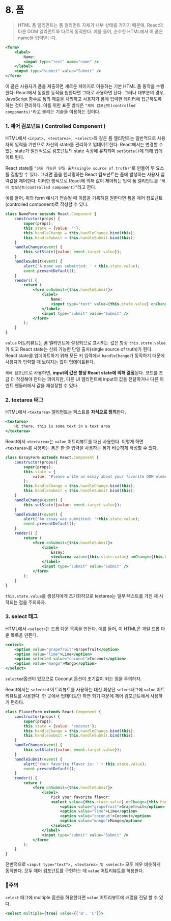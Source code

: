 # 8. 폼
> HTML 폼 엘리먼트는 폼 엘리먼트 자체가 내부 상태를 가지기 때문에, React의 다른 DOM 엘리먼트와 다르게 동작한다. 예를 들어, 순수한 HTML에서 이 폼은 name을 입력받는다.
> 

```jsx
<form>
	<label>
		Name:
		<input type="text" name="name" />
	</label>
	<input type="submit" value="Submit" />
</form>
```

이 폼은 사용자가 폼을 제출하면 새로운 페이지로 이동하는 기본 HTML 폼 동작을 수행한다. React에서 동일한 동작을 원한다면 그대로 사용하면 된다. 그러나 대부분의 경우, JavsScript 함수로 폼의 제출을 처리하고 사용자가 폼에 입력한 데이터에 접근하도록 하는 것이 편리하다. 이를 위한 표준 방식은 `"제어 컴포넌트(controlled components)"`라고 불리는 기술을 이용하는 것이다.
### 1. 제어 컴포넌트 ( Controlled Component )

HTML에서 `<input>, <textarea>, <select>`와 같은 폼 엘리먼트는 일반적으로 사용자의 입력을 기반으로 자신의 state를 관리하고 업데이트한다. React에서는 변경할 수 있는 state가 일반적으로 컴포넌트의 state 속성에 유지되며 `setState()`에 의해 업데이트 된다.

React state를 `“신뢰 가능한 단일 출처(single source of truth)”`로 만들어 두 요소를 결합할 수 있다. 그러면 폼을 렌더링하는 React 컴포넌트는 폼에 발생하는 사용자 입력값을 제어한다. 이러한 방식으로 React에 의해 값이 제어되는 입력 폼 엘리먼트를 `“제어 컴포넌트(controlled component)”`라고 한다.

예를 들어, 위의 form 예시가 전송될 때 이름을 기록하길 원한다면 폼을 제어 컴포넌트(controlled component)로 작성할 수 있다.

```jsx
class NameForm extends React.Component {
	constructor(props) {
		super(props);
		this.state = {value: ''};
		this.handleChange = this.handleChange.bind(this);
		this.handleSubmit = this.handleSubmit.bind(this);
	}
	handleChange(event) {
		this.setState({value: event.target.value});
	}
	handleSubmit(event) {
		alert('A name was submitted: ' + this.state.value);
		event.preventDefault();
	}
	render() {
		return (
			<form onSubmit={this.handleSubmit}>
				<label>
					Name:
					<input type="text" value={this.state.value} onChange={this.handleChange} />
				</label>
				<input type="submit" value="Submit" />
			</form>
		);
	}
}
```

`value` 어트리뷰트는 폼 엘리먼트에 설정되므로 표시되는 값은 항상 `this.state.value`가 되고 React state는 신뢰 가능한 단일 출처(single source of truth)가 된다. React state를 업데이트하기 위해 모든 키 입력에서 `handleChange`가 동작하기 때문에 사용자가 입력할 때 보여지는 값이 업데이트된다.

`제어 컴포넌트`로 사용하면, **input의 값은 항상 React state에 의해 결정**된다. 코드를 조금 더 작성해야 한다는 의미지만, 다른 UI 엘리먼트에 input의 값을 전달하거나 다른 이벤트 핸들러에서 값을 재설정할 수 있다.
### 2. textarea 태그

HTML에서 `<textarea>` 엘리먼트는 텍스트를 **자식으로 정의**한다.

```jsx
<textarea>
	Hi there, this is some text in a text area
</textarea>
```

React에서 `<textarea>`는 `value` 어트리뷰트를 대신 사용한다. 이렇게 하면 `<textarea>`를 사용하는 폼은 한 줄 입력을 사용하는 폼과 비슷하게 작성할 수 있다.

```jsx
class EssayForm extends React.Component {
	constructor(props){
		super(props);
		this.state = {
			value: 'Please write an essay about your favorite DOM element.'
		};
		this.handleChange = this.handleChange.bind(this);
		this.handleSubmit = this.handleSubmit.bind(this);
	}
	handleChange(event) {
		this.setState({value: event.target.value});
	}
	handleSubmit(event) {
		alert('An essay was submitted: '+this.state.value);
		event.preventDefault();
	}
	render() {
		return (
			<form onSubmit={this.handleSubmit}>
				<label>
					Essay:
					<textarea value={this.state.value} onChange={this.handleChange} />
				</label>
				<input type="submit" value="Submit" />
			</form>
		);
	}
}
```

`this.state.value`를 생성자에게 초기화하므로 textarea는 일부 텍스트를 가진 채 시작되는 점을 주의하자.
### 3. select 태그

HTML에서 `<select>`는 드롭 다운 목록을 만든다. 예를 들어, 이 HTML은 과일 드롭 다운 목록을 만든다.

```jsx
<select>
    <option value="grapefruit">Grapefruit</option>
	<option value="lime">Lime</option>
	<option selected value="coconut">Coconut</option>
	<option value="mango">Mango</option>
</select>
```

`selected`옵션이 있으므로 Coconut 옵션이 초기값이 되는 점을 주의하자.

React에서는 `selected` 어트리뷰트를 사용하는 대신 최상단 `select`태그에 `value` 어트리뷰트를 사용한다. 한 곳에서 업데이트만 하면 되기 때문에 제어 컴포넌트에서 사용하기 편하다.

```jsx
class FlavorForm extends React.Component {
	constructor(props) {
		super(props);
		this.state = {value: 'coconut'};
		this.handleChange = this.handleChange.bind(this);
		this.handleSubmit = this.handleSubmit.bind(this);
	}
	handleChange(event) {
		this.setState({value: event.target.value});
	}
	handleSubmit(event) {
		alert('Your favorite flavor is: ' + this.state.value);
		event.preventDefault();
	}
	render() {
		return (
			<form onSubmit={this.handleSubmit}>
				<label>
					Pick your favorite flavor:
					<select value={this.state.value} onChange={this.handleChange}>
                        <option value="grapefruit">Grapefruit</option>
                        <option value="lime">Lime</option>
                        <option value="coconut">Coconut</option>
                        <option value="mango">Mango</option>
					</select>
				</label>
				<input type="submit" value="Submit" />
			</form>
		);
	}
}
```

전반적으로 `<input type="text">, <textarea> 및 <select>` 모두 매우 비슷하게 동작한다. 모두 제어 컴포넌트를 구현하는 데 `value` 어트리뷰트를 허용한다.

### 🤚주의

`select` 태그에 multiple 옵션을 허용한다면 `value` 어트리뷰트에 배열을 전달 할 수 있다.

```jsx
<select multiple={true} value={['B', 'C']}>
```
